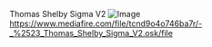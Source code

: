 Thomas Shelby Sigma V2
![Image](https://github.com/user-attachments/assets/7e042b4b-8d40-4e95-9a71-11a6c083fe14)
https://www.mediafire.com/file/tcnd9o4o746ba7r/-_%2523_Thomas_Shelby_Sigma_V2.osk/file
